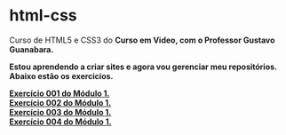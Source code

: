 # html-css
 Curso de HTML5 e CSS3 do <strong>Curso em Video<strong>, com o <strong>Professor Gustavo Guanabara<strong>.

 Estou aprendendo a criar sites e agora vou gerenciar meu repositórios. Abaixo estão os exercicios.
 
 <a href="https://marioarl.github.io/html-css/MOdulo%201/ex001/" target="_blank">Exercício 001 do Módulo 1.<br>
<a href="https://marioarl.github.io/html-css/MOdulo%201/ex002/" target="_blank">Exercício 002 do Módulo 1.<br>
<a href="https://marioarl.github.io/html-css/MOdulo%201/ex003/" target="_blank">Exercício 003 do Módulo 1.<br>
<a href="https://marioarl.github.io/html-css/MOdulo%201/ex004/" target="_blank">Exercício 004 do Módulo 1.<br>